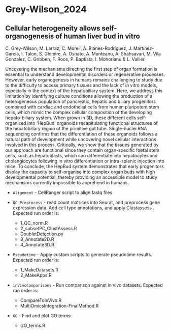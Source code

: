 # Grey-Wilson_2024

## Cellular heterogeneity allows self-organogenesis of human liver bud in vitro
C. Grey-Wilson, M. Larraz, C. Morell, Á. Blanes-Rodríguez, J. Martínez-García, I. Talon, S. Ghimire, A. Osnato, A. Munteanu, A. Shahsavari, M. Vila Gonzalez, C. Gribben, F. Roos, P. Baptista, I.
Mohorianu & L. Vallier

Uncovering the mechanisms directing the first step of organ formation is essential to understand developmental disorders or regenerative processes. However, early organogenesis in humans remains challenging to study due to the difficulty to access primary tissues and the lack of in vitro models, especially in the context of the hepatobiliary system.  Here, we address this limitation by identifying culture conditions allowing the production of a heterogeneous population of pancreatic, hepatic and biliary progenitors combined with cardiac and endothelial cells from human pluripotent stem cells, which mimic the complex cellular composition of the developing hepato-biliary system. When grown in 3D, these different cells self-organised into ‘HepBud’ organoids recapitulating functional structures of the hepatobiliary region of the primitive gut tube. Single-nuclei RNA sequencing confirms that the differentiation of these organoids follows a natural path of development while uncovering novel cellular interactions involved in this process. Critically, we show that the tissues generated by our approach are functional since they contain organ-specific foetal stem cells, such as hepatoblasts, which can differentiate into hepatocytes and cholangiocytes following in vitro differentiation or intra-splenic injection into mice. To conclude, the HepBud system demonstrates that early progenitors display the capacity to self-organise into complex organ buds with high developmental potential, thereby providing an accessible model to study mechanisms currently impossible to apprehend in humans.

- `Alignment` - CellRanger script to align fastq files

- `QC_Preprocess` - read count matrices into Seurat, and preprocess gene expression data. Add cell type annotations, and apply Clustassess . Expected run order is:
  * 1_QC_norm.R
  * 2_subsetPC_ClustAssess.R
  * DoubletDetection.py
  * 3_Annotate2D.R
  * 4_Annotate3D.R

- `Pseudotime` - Apply custom scripts to generate pseudotime results. Expected run order is:
  * 1_MakeDatasets.R
  * 2_MakeApps.R

- `inVivoComparisons` - Run comparison against in vivo datasets. Expected run order is:
  * CompareToInVivo.R
  * MultiOmicsIntegration-FinalMethod.R

- `GO` - Find and plot GO terms:
  * GO_terms.R

